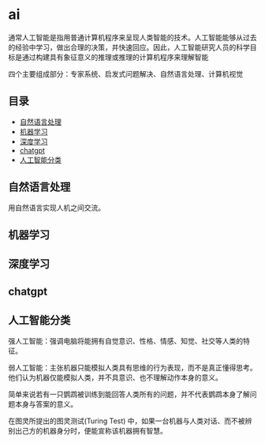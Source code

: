# ai
通常人工智能是指用普通计算机程序来呈现人类智能的技术。人工智能能够从过去的经验中学习，做出合理的决策，并快速回应。因此，人工智能研究人员的科学目标是通过构建具有象征意义的推理或推理的计算机程序来理解智能

四个主要组成部分：专家系统、启发式问题解决、自然语言处理、计算机视觉
## 目录

<!-- vim-markdown-toc GFM -->

* [自然语言处理](#自然语言处理)
* [机器学习](#机器学习)
* [深度学习](#深度学习)
* [chatgpt](#chatgpt)
* [人工智能分类](#人工智能分类)

<!-- vim-markdown-toc -->

## 自然语言处理
用自然语言实现人机之间交流。

## 机器学习

## 深度学习

## chatgpt

## 人工智能分类
强人工智能：强调电脑将能拥有自觉意识、性格、情感、知觉、社交等人类的特征。

弱人工智能：主张机器只能模拟人类具有思维的行为表现，而不是真正懂得思考。他们认为机器仅能模拟人类，并不具意识、也不理解动作本身的意义。

简单来说若有一只鹦鹉被训练到能回答人类所有的问题，并不代表鹦鹉本身了解问题本身与答案的意义。

在图灵所提出的图灵测试(Turing Test) 中，如果一台机器与人类对话、而不被辨别出己方的机器身分时，便能宣称该机器拥有智慧。
